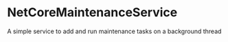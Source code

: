 # NetCoreMaintenanceService
A simple service to add and run maintenance tasks on a background thread

